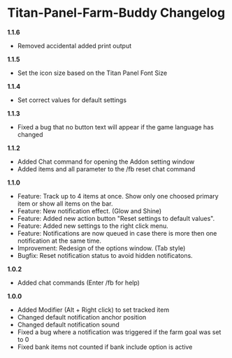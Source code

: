 # Titan-Panel-Farm-Buddy Changelog

**1.1.6**
* Removed accidental added print output

**1.1.5**
* Set the icon size based on the Titan Panel Font Size

**1.1.4**
* Set correct values for default settings

**1.1.3**  
* Fixed a bug that no button text will appear if the game language has changed

**1.1.2**  
* Added Chat command for opening the Addon setting window
* Added items and all parameter to the /fb reset chat command

**1.1.0**
* Feature: Track up to 4 items at once. Show only one choosed primary item or show all items on the bar.
* Feature: New notification effect. (Glow and Shine)
* Feature: Added new action button "Reset settings to default values".
* Feature: Added new settings to the right click menu.
* Feature: Notifications are now queued in case there is more then one notification at the same time.
* Improvement: Redesign of the options window. (Tab style)
* Bugfix: Reset notification status to avoid hidden notificatons.

**1.0.2**
* Added chat commands (Enter /fb for help)

**1.0.0**
* Added Modifier (Alt + Right click) to set tracked item
* Changed default notification anchor position
* Changed default notification sound
* Fixed a bug where a notification was triggered if the farm goal was set to 0
* Fixed bank items not counted if bank include option is active

